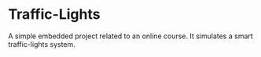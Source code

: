 # Traffic-Lights
A simple embedded project related to an online course. It simulates a smart traffic-lights system.
